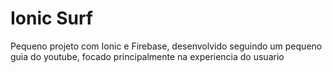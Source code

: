 # Ionic Surf
Pequeno projeto com Ionic e Firebase, desenvolvido seguindo um pequeno guia do youtube, focado principalmente na experiencia do usuario
